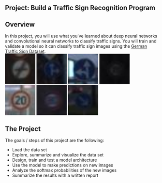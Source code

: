 ## Project: Build a Traffic Sign Recognition Program

Overview
---
In this project, you will use what you've learned about deep neural networks and convolutional neural networks to classify traffic signs. You will train and validate a model so it can classify traffic sign images using the [German Traffic Sign Dataset](http://benchmark.ini.rub.de/?section=gtsrb&subsection=dataset).  
<img src="sign_samples/1.jpg" width="100" height="100"/>
<img src="sign_samples/2.jpg" width="100" height="100"/>
<img src="sign_samples/3.jpg" width="100" height="100"/>
<img src="sign_samples/4.jpg" width="100" height="100"/>
<img src="sign_samples/5.jpg" width="100" height="100"/>
<img src="sign_samples/6.jpg" width="100" height="100"/>
<img src="sign_samples/7.jpg" width="100" height="100"/>




The Project
---
The goals / steps of this project are the following:
* Load the data set
* Explore, summarize and visualize the data set
* Design, train and test a model architecture
* Use the model to make predictions on new images
* Analyze the softmax probabilities of the new images
* Summarize the results with a written report
